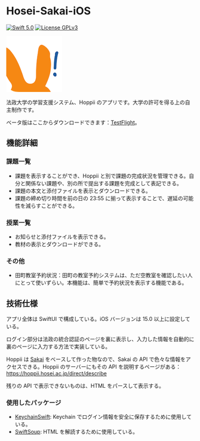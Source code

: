 # Hosei-Sakai-iOS

[![Swift 5.0](https://img.shields.io/badge/Swift-5.0-orange.svg?style=flat)](https://developer.apple.com/swift/)
[![License GPLv3](https://img.shields.io/badge/License-GPLv3-blue.svg?style=flat)](https://www.gnu.org/licenses/gpl-3.0.html)

![icon](assets/icon.png)

法政大学の学習支援システム、Hoppii のアプリです。大学の許可を得る上の自主制作です。

ベータ版はここからダウンロードできます：[TestFlight](https://testflight.apple.com/join/jkk2nFWH)。

## 機能詳細

### 課題一覧

- 課題を表示することができ、Hoppii と別で課題の完成状況を管理できる。自分と関係ない課題や、別の所で提出する課題を完成として表記できる。
- 課題の本文と添付ファイルを表示とダウンロードできる。
- 課題の締め切り時間を前の日の 23:55 に揃って表示することで、遅延の可能性を減らすことができる。

### 授業一覧

- お知らせと添付ファイルを表示できる。
- 教材の表示とダウンロードができる。

### その他

- 田町教室予約状況：田町の教室予約システムは、ただ空教室を確認したい人にとって使いずらい。本機能は、簡単で予約状況を表示する機能である。

## 技術仕様

アプリ全体は SwiftUI で構成している。iOS バージョンは 15.0 以上に設定している。

ログイン部分は法政の統合認証のページを裏に表示し、入力した情報を自動的に裏のページに入力する方法で実装している。

Hoppii は [Sakai](https://www.sakailms.org) をベースして作った物なので、Sakai の API で色々な情報をアクセスできる。Hoppii のサーバーにもその API を説明するページがある：https://hoppii.hosei.ac.jp/direct/describe

残りの API で表示できないものは、HTML をパースして表示する。

### 使用したパッケージ

- [KeychainSwift](https://github.com/evgenyneu/keychain-swift): Keychain でログイン情報を安全に保存するために使用している。
- [SwiftSoup](https://github.com/scinfu/SwiftSoup): HTML を解読するために使用している。 